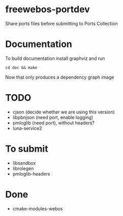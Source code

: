 freewebos-portdev
=================

Share ports files before submitting to Ports Collection

# Documentation
To build documentation install graphviz and run
```
cd doc && make
```
Now that only produces a dependency graph image

# TODO
+ cjson (decide whether we are using this version)
+ libpbnjson (need port, enable logging)
+ pmloglib (need port), without headers?
+ luna-service2

# To submit
+ libsandbox
+ librolegen
+ pmloglib-headers

# Done
+ cmake-modules-webos
